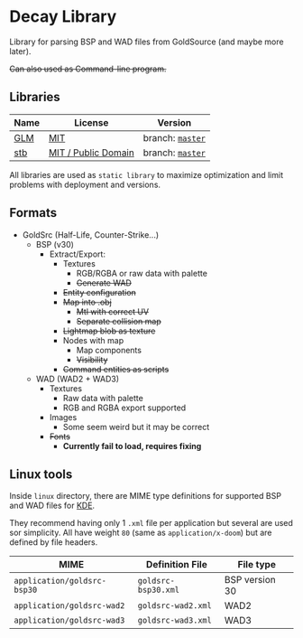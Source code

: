 # Decay Library

Library for parsing BSP and WAD files from GoldSource (and maybe more later).

~~Can also used as Command-line program.~~

## Libraries

| Name | License | Version |
|------|---------|---------|
| [GLM](https://glm.g-truc.net) | [MIT](https://glm.g-truc.net/copying.txt) | branch: [`master`](https://github.com/g-truc/glm/tree/master) |
| [stb](https://github.com/nothings/stb) | [MIT / Public Domain](https://github.com/nothings/stb/blob/master/LICENSE) | branch: [`master`](https://github.com/nothings/stb/tree/master) |

All libraries are used as `static library` to maximize optimization and limit problems with deployment and versions.

## Formats

- GoldSrc (Half-Life, Counter-Strike...)
  - BSP (v30)
    - Extract/Export:
      - Textures
        - RGB/RGBA or raw data with palette
        - ~~Generate WAD~~
      - ~~Entity configuration~~
      - ~~Map into .obj~~
        - ~~Mtl with correct UV~~
        - ~~Separate collision map~~
      - ~~Lightmap blob as texture~~
      - Nodes with map
        - Map components
        - ~~Visibility~~
      - ~~Command entities as scripts~~
  - WAD (WAD2 + WAD3)
    - Textures
      - Raw data with palette
      - RGB and RGBA export supported
    - Images
      - Some seem weird but it may be correct
    - ~~Fonts~~
      - **Currently fail to load, requires fixing**

## Linux tools

Inside `linux` directory, there are MIME type definitions for supported BSP and WAD files for [KDE](https://kde.org/).

They recommend having only 1 `.xml` file per application but several are used sor simplicity.
All have weight `80` (same as `application/x-doom`) but are defined by file headers.

| MIME | Definition File | File type |
|------|-----------------|-----------|
| `application/goldsrc-bsp30` | `goldsrc-bsp30.xml` | BSP version 30 |
| `application/goldsrc-wad2` | `goldsrc-wad2.xml` | WAD2 |
| `application/goldsrc-wad3` | `goldsrc-wad3.xml` | WAD3 |
